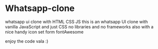 # Whatsapp-clone
whatsapp ui clone with HTML CSS JS
this is an whatsapp UI clone with vanilla JavaScript and just CSS
no libraries and no frameworks
also with a nice handy icon set form fontAwesome

enjoy the code
vala :)
